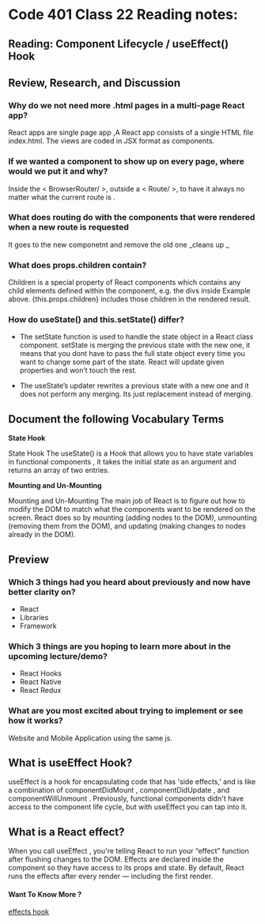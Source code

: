# Code 401 Class 22 Reading notes:
## Reading: Component Lifecycle / useEffect() Hook

## Review, Research, and Discussion



### Why do we not need more .html pages in a multi-page React app?

React apps are single page app ,A React app consists of a single HTML file index.html. The views are coded in JSX format as components.

### If we wanted a component to show up on every page, where would we put it and why?

Inside the < BrowserRouter/ >, outside a < Route/ >, to have it always no matter what the current route is .

### What does routing do with the components that were rendered when a new route is requested

It goes to the new componetnt and remove the old one _cleans up _

### What does props.children contain?

Children is a special property of React components which contains any child elements defined within the component, e.g. the divs inside Example above. {this.props.children} includes those children in the rendered result.

### How do useState() and this.setState() differ?

- The setState function is used to handle the state object in a React class component.
setState is merging the previous state with the new one, it means that you dont have to pass the full state object every time you want to change some part of the state. React will update given properties and won’t touch the rest. 

- The useState’s updater rewrites a previous state with a new one and it does not perform any merging. Its just replacement instead of merging.

## Document the following Vocabulary Terms

**State Hook**

State Hook The useState() is a Hook that allows you to have state variables in functional components , it takes the initial state as an argument and returns an array of two entries.

**Mounting and Un-Mounting**

Mounting and Un-Mounting The main job of React is to figure out how to modify the DOM to match what the components want to be rendered on the screen. React does so by mounting (adding nodes to the DOM), unmounting (removing them from the DOM), and updating (making changes to nodes already in the DOM).


## Preview

### Which 3 things had you heard about previously and now have better clarity on?

- React
- Libraries
- Framework
### Which 3 things are you hoping to learn more about in the upcoming lecture/demo?

- React Hooks
- React Native
- React Redux

### What are you most excited about trying to implement or see how it works?

Website and Mobile Application using the same js.

## What is useEffect Hook?

useEffect is a hook for encapsulating code that has 'side effects,' and is like a combination of componentDidMount , componentDidUpdate , and componentWillUnmount . Previously, functional components didn't have access to the component life cycle, but with useEffect you can tap into it.
 
## What is a React effect?

When you call useEffect , you're telling React to run your “effect” function after flushing changes to the DOM. Effects are declared inside the component so they have access to its props and state. By default, React runs the effects after every render — including the first render.

#### Want To Know More ? 

[effects hook](https://reactjs.org/docs/hooks-effect.html) 